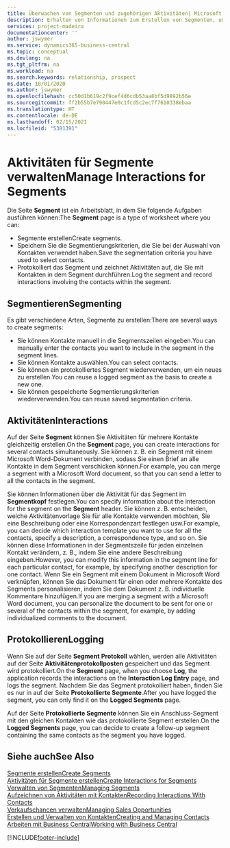 ```yaml
---
title: Überwachen von Segmenten und zugehörigen Aktivitäten| Microsoft Docs
description: Erhalten von Informationen zum Erstellen von Segmenten, um Kontaktgruppen zu definieren und Festlegen von Aktivitäten für Segmente.
services: project-madeira
documentationcenter: ''
author: jswymer
ms.service: dynamics365-business-central
ms.topic: conceptual
ms.devlang: na
ms.tgt_pltfrm: na
ms.workload: na
ms.search.keywords: relationship, prospect
ms.date: 10/01/2020
ms.author: jswymer
ms.openlocfilehash: cc50d1b619c2f9cef4d6cdb53aa8bf5d9892b56e
ms.sourcegitcommit: ff2b55b7e790447e0c1fcd5c2ec7f7610338ebaa
ms.translationtype: HT
ms.contentlocale: de-DE
ms.lasthandoff: 02/15/2021
ms.locfileid: "5381391"
---
```

# <a name="manage-interactions-for-segments"></a><span data-ttu-id="5f1bf-103">Aktivitäten für Segmente verwalten</span><span class="sxs-lookup"><span data-stu-id="5f1bf-103">Manage Interactions for Segments</span></span>
<span data-ttu-id="5f1bf-104">Die Seite **Segment** ist ein Arbeitsblatt, in dem Sie folgende Aufgaben ausführen können:</span><span class="sxs-lookup"><span data-stu-id="5f1bf-104">The **Segment** page is a type of worksheet where you can:</span></span>

* <span data-ttu-id="5f1bf-105">Segmente erstellen</span><span class="sxs-lookup"><span data-stu-id="5f1bf-105">Create segments.</span></span>
* <span data-ttu-id="5f1bf-106">Speichern Sie die Segmentierungskriterien, die Sie bei der Auswahl von Kontakten verwendet haben.</span><span class="sxs-lookup"><span data-stu-id="5f1bf-106">Save the segmentation criteria you have used to select contacts.</span></span>
* <span data-ttu-id="5f1bf-107">Protokolliert das Segment und zeichnet Aktivitäten auf, die Sie mit Kontakten in dem Segment durchführen.</span><span class="sxs-lookup"><span data-stu-id="5f1bf-107">Log the segment and record interactions involving the contacts within the segment.</span></span>

## <a name="segmenting"></a><span data-ttu-id="5f1bf-108">Segmentieren</span><span class="sxs-lookup"><span data-stu-id="5f1bf-108">Segmenting</span></span>
<span data-ttu-id="5f1bf-109">Es gibt verschiedene Arten, Segmente zu erstellen:</span><span class="sxs-lookup"><span data-stu-id="5f1bf-109">There are several ways to create segments:</span></span>

* <span data-ttu-id="5f1bf-110">Sie können Kontakte manuell in die Segmentszeilen eingeben.</span><span class="sxs-lookup"><span data-stu-id="5f1bf-110">You can manually enter the contacts you want to include in the segment in the segment lines.</span></span>
* <span data-ttu-id="5f1bf-111">Sie können Kontakte auswählen.</span><span class="sxs-lookup"><span data-stu-id="5f1bf-111">You can select contacts.</span></span>
* <span data-ttu-id="5f1bf-112">Sie können ein protokolliertes Segment wiederverwenden, um ein neues zu erstellen.</span><span class="sxs-lookup"><span data-stu-id="5f1bf-112">You can reuse a logged segment as the basis to create a new one.</span></span>
* <span data-ttu-id="5f1bf-113">Sie können gespeicherte Segmentierungskriterien wiederverwenden.</span><span class="sxs-lookup"><span data-stu-id="5f1bf-113">You can reuse saved segmentation criteria.</span></span>

## <a name="interactions"></a><span data-ttu-id="5f1bf-114">Aktivitäten</span><span class="sxs-lookup"><span data-stu-id="5f1bf-114">Interactions</span></span>
<span data-ttu-id="5f1bf-115">Auf der Seite **Segment** können Sie Aktivitäten für mehrere Kontakte gleichzeitig erstellen.</span><span class="sxs-lookup"><span data-stu-id="5f1bf-115">On the **Segment** page, you can create interactions for several contacts simultaneously.</span></span> <span data-ttu-id="5f1bf-116">Sie können z. B. ein Segment mit einem Microsoft Word-Dokument verbinden, sodass Sie einen Brief an alle Kontakte in dem Segment verschicken können.</span><span class="sxs-lookup"><span data-stu-id="5f1bf-116">For example, you can merge a segment with a Microsoft Word document, so that you can send a letter to all the contacts in the segment.</span></span>

<span data-ttu-id="5f1bf-117">Sie können Informationen über die Aktivität für das Segment im **Segmentkopf** festlegen.</span><span class="sxs-lookup"><span data-stu-id="5f1bf-117">You can specify information about the interaction for the segment on the **Segment** header.</span></span> <span data-ttu-id="5f1bf-118">Sie können z. B. entscheiden, welche Aktivitätenvorlage Sie für alle Kontakte verwenden möchten, Sie eine Beschreibung oder eine Korrespondenzart festlegen usw.</span><span class="sxs-lookup"><span data-stu-id="5f1bf-118">For example, you can decide which interaction template you want to use for all the contacts, specify a description, a correspondence type, and so on.</span></span> <span data-ttu-id="5f1bf-119">Sie können diese Informationen in der Segmentszeile für jeden einzelnen Kontakt verändern, z. B., indem Sie eine andere Beschreibung eingeben.</span><span class="sxs-lookup"><span data-stu-id="5f1bf-119">However, you can modify this information in the segment line for each particular contact, for example, by specifying another description for one contact.</span></span> <span data-ttu-id="5f1bf-120">Wenn Sie ein Segment mit einem Dokument in Microsoft Word verknüpfen, können Sie das Dokument für einen oder mehrere Kontakte des Segments personalisieren, indem Sie dem Dokument z. B. individuelle Kommentare hinzufügen.</span><span class="sxs-lookup"><span data-stu-id="5f1bf-120">If you are merging a segment with a Microsoft Word document, you can personalize the document to be sent for one or several of the contacts within the segment, for example, by adding individualized comments to the document.</span></span>

## <a name="logging"></a><span data-ttu-id="5f1bf-121">Protokollieren</span><span class="sxs-lookup"><span data-stu-id="5f1bf-121">Logging</span></span>
<span data-ttu-id="5f1bf-122">Wenn Sie auf der Seite **Segment** **Protokoll** wählen, werden alle Aktivitäten auf der Seite **Aktivitätenprotokollposten** gespeichert und das Segment wird protokolliert.</span><span class="sxs-lookup"><span data-stu-id="5f1bf-122">On the **Segment** page, when you choose **Log**, the application records the interactions on the **Interaction Log Entry** page, and logs the segment.</span></span> <span data-ttu-id="5f1bf-123">Nachdem Sie das Segment protokolliert haben, finden Sie es nur in auf der Seite **Protokollierte Segmente**.</span><span class="sxs-lookup"><span data-stu-id="5f1bf-123">After you have logged the segment, you can only find it on the **Logged Segments** page.</span></span>

<span data-ttu-id="5f1bf-124">Auf der Seite **Protokollierte Segmente** können Sie ein Anschluss-Segment mit den gleichen Kontakten wie das protokollierte Segment erstellen.</span><span class="sxs-lookup"><span data-stu-id="5f1bf-124">On the **Logged Segments** page, you can decide to create a follow-up segment containing the same contacts as the segment you have logged.</span></span>

## <a name="see-also"></a><span data-ttu-id="5f1bf-125">Siehe auch</span><span class="sxs-lookup"><span data-stu-id="5f1bf-125">See Also</span></span>
[<span data-ttu-id="5f1bf-126">Segmente erstellen</span><span class="sxs-lookup"><span data-stu-id="5f1bf-126">Create Segments</span></span>](marketing-how-create-segment.md)  
[<span data-ttu-id="5f1bf-127">Aktivitäten für Segmente erstellen</span><span class="sxs-lookup"><span data-stu-id="5f1bf-127">Create Interactions for Segments</span></span>](marketing-how-create-interactions.md)  
[<span data-ttu-id="5f1bf-128">Verwalten von Segmenten</span><span class="sxs-lookup"><span data-stu-id="5f1bf-128">Managing Segments</span></span>](marketing-segments.md)  
[<span data-ttu-id="5f1bf-129">Aufzeichnen von Aktivitäten mit Kontakten</span><span class="sxs-lookup"><span data-stu-id="5f1bf-129">Recording Interactions With Contacts</span></span>](marketing-interactions.md)  
[<span data-ttu-id="5f1bf-130">Verkaufschancen verwalten</span><span class="sxs-lookup"><span data-stu-id="5f1bf-130">Managing Sales Opportunities</span></span>](marketing-manage-sales-opportunities.md)  
[<span data-ttu-id="5f1bf-131">Erstellen und Verwalten von Kontakten</span><span class="sxs-lookup"><span data-stu-id="5f1bf-131">Creating and Managing Contacts</span></span>](marketing-contacts.md)  
[<span data-ttu-id="5f1bf-132">Arbeiten mit  Business Central</span><span class="sxs-lookup"><span data-stu-id="5f1bf-132">Working with Business Central</span></span>](ui-work-product.md)


[!INCLUDE[footer-include](includes/footer-banner.md)]